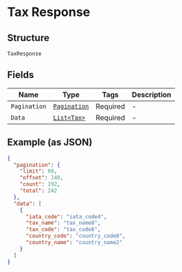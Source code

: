 
# Tax Response

## Structure

`TaxResponse`

## Fields

| Name | Type | Tags | Description |
|  --- | --- | --- | --- |
| `Pagination` | [`Pagination`](../../doc/models/pagination.md) | Required | - |
| `Data` | [`List<Tax>`](../../doc/models/tax.md) | Required | - |

## Example (as JSON)

```json
{
  "pagination": {
    "limit": 80,
    "offset": 240,
    "count": 192,
    "total": 242
  },
  "data": [
    {
      "iata_code": "iata_code4",
      "tax_name": "tax_name8",
      "tax_code": "tax_code8",
      "country_code": "country_code0",
      "country_name": "country_name2"
    }
  ]
}
```

